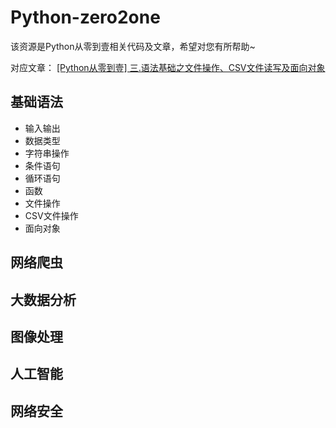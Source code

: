 # Python-zero2one
该资源是Python从零到壹相关代码及文章，希望对您有所帮助~

对应文章：
[[Python从零到壹] 三.语法基础之文件操作、CSV文件读写及面向对象]()

## 基础语法
- 输入输出
- 数据类型
- 字符串操作
- 条件语句
- 循环语句
- 函数
- 文件操作
- CSV文件操作
- 面向对象

## 网络爬虫

## 大数据分析

## 图像处理

## 人工智能

## 网络安全

